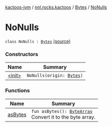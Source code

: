 [kactoos-jvm](../../../index.md) / [nnl.rocks.kactoos](../../index.md) / [Bytes](../index.md) / [NoNulls](./index.md)

# NoNulls

`class NoNulls : `[`Bytes`](../index.md) [(source)](https://github.com/neonailol/kactoos/blob/master/kactoos-jvm/src/main/kotlin/nnl/rocks/kactoos/Bytes.kt#L25)

### Constructors

| Name | Summary |
|---|---|
| [&lt;init&gt;](-init-.md) | `NoNulls(origin: `[`Bytes`](../index.md)`)` |

### Functions

| Name | Summary |
|---|---|
| [asBytes](as-bytes.md) | `fun asBytes(): `[`ByteArray`](https://kotlinlang.org/api/latest/jvm/stdlib/kotlin/-byte-array/index.html)<br>Convert it to the byte array. |
